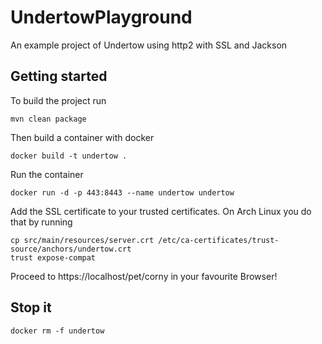# UndertowPlayground
An example project of Undertow using http2 with SSL and Jackson

## Getting started

To build the project run
```
mvn clean package
```

Then build a container with docker
```
docker build -t undertow .
```

Run the container
```
docker run -d -p 443:8443 --name undertow undertow
```

Add the SSL certificate to your trusted certificates.
On Arch Linux you do that by running
```
cp src/main/resources/server.crt /etc/ca-certificates/trust-source/anchors/undertow.crt
trust expose-compat
```

Proceed to https://localhost/pet/corny in your favourite Browser!

## Stop it

```
docker rm -f undertow
```
